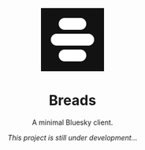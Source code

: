 <div align="center">

<img alt="Logo" src="./public/img/logo.svg" style="width:8rem;">

# Breads

A minimal Bluesky client.

_This project is still under development..._

</div>
